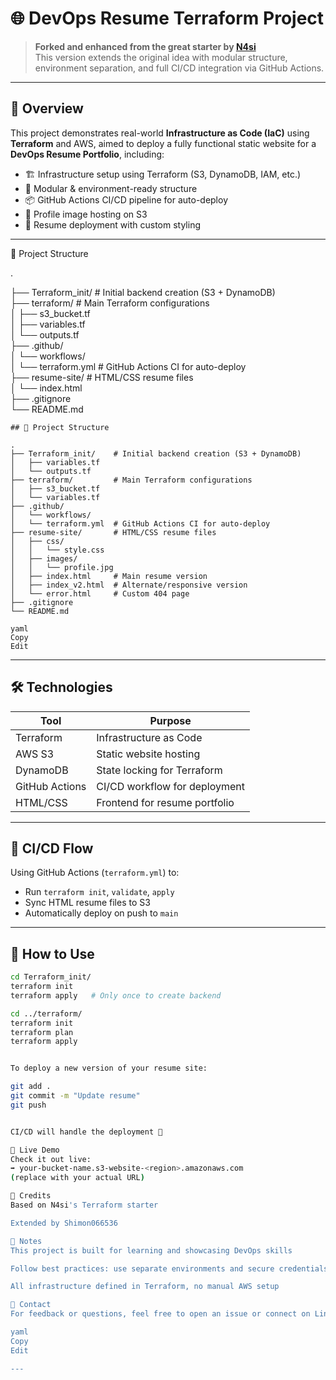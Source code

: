 # 🌐 DevOps Resume Terraform Project

> **Forked and enhanced from the great starter by [N4si](https://github.com/N4si/simple-terraform-project)**  
> This version extends the original idea with modular structure, environment separation, and full CI/CD integration via GitHub Actions.

---

## 🚀 Overview

This project demonstrates real-world **Infrastructure as Code (IaC)** using **Terraform** and AWS, aimed to deploy a fully functional static website for a **DevOps Resume Portfolio**, including:

- 🏗️ Infrastructure setup using Terraform (S3, DynamoDB, IAM, etc.)
- 📂 Modular & environment-ready structure
- 📦 GitHub Actions CI/CD pipeline for auto-deploy
- 📸 Profile image hosting on S3
- 💼 Resume deployment with custom styling

---


📁 Project Structure

.

├── Terraform_init/        # Initial backend creation (S3 + DynamoDB)<br>
├── terraform/             # Main Terraform configurations<br>
│   ├── s3_bucket.tf<br>
│   ├── variables.tf<br>
│   └── outputs.tf<br>
├── .github/<br>
│   └── workflows/<br>
│       └── terraform.yml  # GitHub Actions CI for auto-deploy<br>
├── resume-site/           # HTML/CSS resume files<br>
│   └── index.html<br>
├── .gitignore<br>
└── README.md

```
## 📁 Project Structure

. 
├── Terraform_init/    # Initial backend creation (S3 + DynamoDB)
│   ├── variables.tf 
│   └── outputs.tf
├── terraform/         # Main Terraform configurations 
│   ├── s3_bucket.tf 
│   └── variables.tf 
├── .github/ 
│   └── workflows/ 
│   └── terraform.yml  # GitHub Actions CI for auto-deploy 
├── resume-site/       # HTML/CSS resume files 
│   ├── css/ 
│   │   └── style.css 
│   ├── images/ 
│   │   └── profile.jpg 
│   ├── index.html     # Main resume version 
│   ├── index_v2.html  # Alternate/responsive version 
│   └── error.html     # Custom 404 page
├── .gitignore 
└── README.md

yaml
Copy
Edit
```
---

## 🛠️ Technologies

| Tool        | Purpose                        |
|-------------|--------------------------------|
| Terraform   | Infrastructure as Code         |
| AWS S3      | Static website hosting         |
| DynamoDB    | State locking for Terraform    |
| GitHub Actions | CI/CD workflow for deployment |
| HTML/CSS    | Frontend for resume portfolio  |

---

## 🔄 CI/CD Flow

Using GitHub Actions (`terraform.yml`) to:
- Run `terraform init`, `validate`, `apply`
- Sync HTML resume files to S3
- Automatically deploy on push to `main`

---

## 🧪 How to Use

```bash
cd Terraform_init/
terraform init
terraform apply   # Only once to create backend

cd ../terraform/
terraform init
terraform plan
terraform apply


To deploy a new version of your resume site:

git add .
git commit -m "Update resume"
git push


CI/CD will handle the deployment 🎉

📸 Live Demo
Check it out live:
➡️ your-bucket-name.s3-website-<region>.amazonaws.com
(replace with your actual URL)

🧠 Credits
Based on N4si's Terraform starter

Extended by Shimon066536

📌 Notes
This project is built for learning and showcasing DevOps skills

Follow best practices: use separate environments and secure credentials

All infrastructure defined in Terraform, no manual AWS setup

📮 Contact
For feedback or questions, feel free to open an issue or connect on LinkedIn

yaml
Copy
Edit

---
